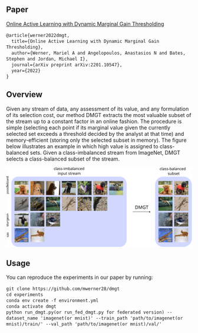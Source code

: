 ## Paper
[Online Active Learning with Dynamic Marginal Gain Thresholding](http://arxiv.org/abs/2201.10547)
```
@article{werner2022dmgt,
  title={Online Active Learning with Dynamic Marginal Gain Thresholding},
  author={Werner, Mariel A and Angelopoulos, Anastasios N and Bates, Stephen and Jordan, Michael I},
  journal={arXiv preprint arXiv:2201.10547},
  year={2022}
}
```
## Overview
Given any stream of data, any assessment of its value, and any formulation of its selection cost, our method DMGT extracts the most valuable subset of the stream up to a constant factor in an online fashion. The procedure is simple (selecting each point if its marginal value given the currently selected set exceeds a threshold decided by the analyst at that time) and memory-efficient (storing only the selected subset in memory). The figure below illustrates an example in which high value is assigned to class-balanced sets. Given a class-imbalanced stream from ImageNet, DMGT selects a class-balanced subset of the stream. 
<p align="center">
  <img src="plots/outputs/figure1.svg">
</p>

## Usage
You can reproduce the experiments in our paper by running:
```
git clone https://github.com/mwerner28/dmgt
cd experiments
conda env create -f environment.yml
conda activate dmgt
python run_dmgt.py(or run_fed_dmgt.py for federated version) --dataset_name 'imagenet(or mnist)' --train_path 'path/to/imagenet(or mnist)/train/' --val_path 'path/to/imagenet(or mnist)/val/'
```
